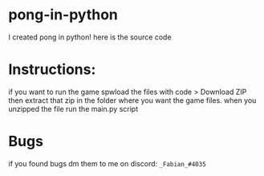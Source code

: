 # pong-in-python
I created pong in python! here is the source code

# Instructions:
if you want to run the game spwload the files with code > Download ZIP then extract that zip in the folder where you want the game files. when you unzipped the file run the main.py script

# Bugs
if you found bugs dm them to me on discord: `_Fabian_#4035`
